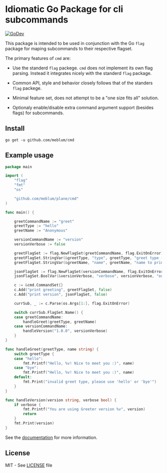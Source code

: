# Idiomatic Go Package for cli subcommands

[![GoDev](https://img.shields.io/static/v1?label=godev&message=reference&color=00add8)][godev]

This package is intended to be used in conjunction with the Go `flag` package for maping subcommands to their respective flagset.

The primary features of `cmd` are:

- Use the standerd `flag` packege. `cmd` does not implement its own flag parsing. Instead it integrates nicely with the standerd `flag` package.

- Common API, style and behavior closely follows that of the standers `flag` packege.

- Minimal feature set, does not attempt to be a "one size fits all" solution.

- Optionaly enable/disable extra command argument support (besides flags) for subcommands.

## Install

```
go get -u github.com/meblum/cmd
```

## Example usage

```go
package main

import (
	"flag"
	"fmt"
	"os"

	"github.com/meblum/plane/cmd"
)

func main() {

	greetCommandName := "greet"
	greetType := "hello"
	greetName := "Anonymous"

	versionCommandName := "version"
	versionVerbose := false

	greetFlagSet := flag.NewFlagSet(greetCommandName, flag.ExitOnError)
	greetFlagSet.StringVar(&greetType, "type", greetType, "greet type (hello|bye)")
	greetFlagSet.StringVar(&greetName, "name", greetName, "name to print greeting for")

	jsonFlagSet := flag.NewFlagSet(versionCommandName, flag.ExitOnError)
	jsonFlagSet.BoolVar(&versionVerbose, "verbose", versionVerbose, "output version with additional information")

	c := &cmd.CommandSet{}
	c.Add("print greeting", greetFlagSet, false)
	c.Add("print version", jsonFlagSet, false)

	currSub, _ := c.Parse(os.Args[1:], flag.ExitOnError)

	switch currSub.FlagSet.Name() {
	case greetCommandName:
		handleGreet(greetType, greetName)
	case versionCommandName:
		handleVersion("1.0.0", versionVerbose)
	}
}

func handleGreet(greetType, name string) {
	switch greetType {
	case "hello":
		fmt.Printf("Hello, %v! Nice to meet you :)", name)
	case "bye":
		fmt.Printf("Hello, %v! Nice to meet you :)", name)
	default:
		fmt.Print("invalid greet type, please use 'hello' or 'bye'")
	}
}

func handleVersion(version string, verbose bool) {
	if verbose {
		fmt.Printf("You are using Greeter version %v", version)
		return
	}
	fmt.Print(version)
}

```

See the [documentation][godev] for more information.



[godev]: https://pkg.go.dev/github.com/meblum/cmd



## License

MIT - See [LICENSE][license] file

[license]: https://github.com/meblum/cmd/blob/master/LICENSE